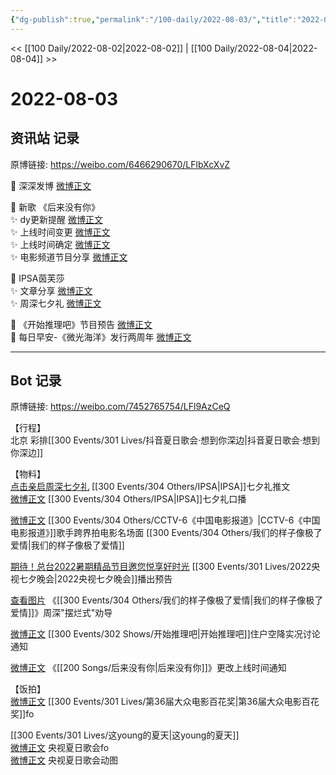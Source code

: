 ```yaml
---
{"dg-publish":true,"permalink":"/100-daily/2022-08-03/","title":"2022-08-03"}
---
```



<< [[100 Daily/2022-08-02\|2022-08-02]] | [[100 Daily/2022-08-04\|2022-08-04]] >>

# 2022-08-03

## 资讯站 记录

原博链接: https://weibo.com/6466290670/LFlbXcXvZ

🌟 深深发博 [微博正文](https://m.weibo.cn/6466290670/4798169852418065)

🌟 新歌 《后来没有你》  
✨ dy更新提醒 [微博正文](https://m.weibo.cn/6466290670/4798525466739577)  
✨ 上线时间变更 [微博正文](https://m.weibo.cn/6466290670/4798329953976398)  
✨ 上线时间确定 [微博正文](https://m.weibo.cn/6466290670/4798524493401331)  
✨ 电影频道节目分享 [微博正文](https://m.weibo.cn/6466290670/4798401219143580)

🌟 IPSA茵芙莎  
✨ 文章分享 [微博正文](https://m.weibo.cn/6466290670/4798373243393187)  
✨ 周深七夕礼 [微博正文](https://m.weibo.cn/6466290670/4798400522618815)

🌟 《开始推理吧》节目预告 [微博正文](https://m.weibo.cn/6466290670/4798430679931780)  
🌟 每日早安-《微光海洋》发行两周年 [微博正文](https://m.weibo.cn/6466290670/4798301348826373)

---
## Bot 记录

原博链接: https://weibo.com/7452765754/LFl9AzCeQ

【行程】  
北京 彩排[[300 Events/301 Lives/抖音夏日歌会·想到你深边\|抖音夏日歌会·想到你深边]]

【物料】  
[点击亲启周深七夕礼](https://weibo.cn/sinaurl?u=https%3A%2F%2Fmp.weixin.qq.com%2Fs%3F__biz%3DMzA3MDI4ODkyOQ%3D%3D%26mid%3D2684171526%26idx%3D1%26sn%3Ddf2361c8a360cf3fb79d388ac1fde920) [[300 Events/304 Others/IPSA\|IPSA]]七夕礼推文  
[微博正文](https://m.weibo.cn/1851789841/4798385717249393) [[300 Events/304 Others/IPSA\|IPSA]]七夕礼口播

[微博正文](https://m.weibo.cn/1261788454/4798124767846032) [[300 Events/304 Others/CCTV-6《中国电影报道》\|CCTV-6《中国电影报道》]]歌手跨界拍电影名场面 [[300 Events/304 Others/我们的样子像极了爱情\|我们的样子像极了爱情]]

[期待！总台2022暑期精品节目邀您悦享好时光](https://weibo.cn/sinaurl?u=https%3A%2F%2Fmp.weixin.qq.com%2Fs%2FtcowBU9BHlvqvxGOVhQaVg) [[300 Events/301 Lives/2022央视七夕晚会\|2022央视七夕晚会]]播出预告

[查看图片](https://wx4.sinaimg.cn/large/0088n2Pggy1h4u05t3wkcj30u01hdgpe.jpg) 《[[300 Events/304 Others/我们的样子像极了爱情\|我们的样子像极了爱情]]》周深"摆烂式"劝导

[微博正文](https://m.weibo.cn/2162247381/4798425432069505) [[300 Events/302 Shows/开始推理吧\|开始推理吧]]住户空降实况讨论通知

[微博正文](https://m.weibo.cn/5248300719/4797943405875711) 《[[200 Songs/后来没有你\|后来没有你]]》更改上线时间通知

【饭拍】  
[微博正文](https://m.weibo.cn/5993403501/4797774992770143) [[300 Events/301 Lives/第36届大众电影百花奖\|第36届大众电影百花奖]]fo

[[300 Events/301 Lives/这young的夏天\|这young的夏天]]  
[微博正文](https://m.weibo.cn/2284245305/4798481019441960) 央视夏日歌会fo  
[微博正文](https://m.weibo.cn/3246571812/4798468612948775) 央视夏日歌会动图
